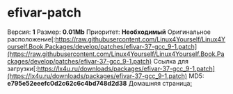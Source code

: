 # efivar-patch

Версия: **1**
Размер: **0.01Mb**
Приоритет: **Необходимый**
Оригинальное расположение[:https://raw.githubusercontent.com/Linux4Yourself/Linux4Yourself.Book.Packages/develop/patches/efivar-37-gcc_9-1.patch](https://raw.githubusercontent.com/Linux4Yourself/Linux4Yourself.Book.Packages/develop/patches/efivar-37-gcc_9-1.patch)
Ссылка для загрузки[:https://lx4u.ru/downloads/packages/efivar-37-gcc_9-1.patch](https://lx4u.ru/downloads/packages/efivar-37-gcc_9-1.patch)
MD5: **e795e52eeefc0d2c62c6c4bd748d2d38**
Домашняя страница[:]()